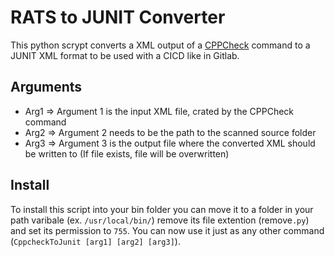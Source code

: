 # RATS to JUNIT Converter

This python scrypt converts a XML output of a [CPPCheck](http://cppcheck.net/) command to a JUNIT XML format to be used with a CICD like in Gitlab. 

## Arguments

- Arg1 => Argument 1 is the input XML file, crated by the CPPCheck command
- Arg2 => Argument 2 needs to be the path to the scanned source folder
- Arg3 => Argument 3 is the output file where the converted XML should be written to (If file exists, file will be overwritten)

## Install

To install this script into your bin folder you can move it to a folder in your path varibale (ex. `/usr/local/bin/`) remove its file extention (remove`.py`) and set its permission to `755`. You can now use it just as any other command (`CppcheckToJunit [arg1] [arg2] [arg3]`).